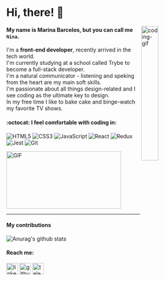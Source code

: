# Hi, there! :wave:
<img align="right" alt="coding-gif" src="https://media.giphy.com/media/Zd0ofrozf5T0Yg49Dr/giphy.gif" width="30%"/>

#### My name is Marina Barcelos, but you can call me `Nina`.
I'm a **front-end developer**, recently arrived in the tech world. <br>
I'm currently studying at a school called Trybe to become a full-stack developer. <br>
I'm a natural communicator - listening  and speking from the heart are my main soft skills. <br>
I'm passionate about all things design-related and I see coding as the ultimate key to design. <br>
In my free time I like to bake cake and binge-watch my favorite TV shows.

#### :octocat: I feel comfortable with coding in:
![HTML5](https://img.shields.io/badge/-HTML5-%23E44D27?style=flat-square&logo=html5&logoColor=ffffff)
![CSS3](https://img.shields.io/badge/-CSS3-%231572B6?style=flat-square&logo=css3)
![JavaScript](https://img.shields.io/badge/-JavaScript-%23F7DF1C?style=flat-square&logo=javascript&logoColor=000000&labelColor=%23F7DF1C&color=%23FFCE5A)
![React](https://img.shields.io/badge/-React-7159c1?style=flat-square&logo=react&logoColor=ffffff)
![Redux](https://img.shields.io/badge/-Redux-61DAFB?style=flat-square&logo=redux&logoColor=6a4daf)
![Jest](https://img.shields.io/badge/-Jest-%23F7DF1C?style=flat-square&logo=jest&logoColor=000000&labelColor=%23F7DF1C&color=%23FFCE5A)
![Git](https://img.shields.io/badge/-Git-%23F05032?style=flat-square&logo=git&logoColor=%23ffffff)


<img alt="GIF"
  src="https://github-readme-stats.vercel.app/api/top-langs/?username=marinabrcls&layout=compact&title_color=fff&icon_color=79ff97&text_color=9f9f9f&bg_color=151515"
  height="150px" width="300px" />
  
--- 
#### My contributions 
![Anurag's github
stats](https://github-readme-stats.vercel.app/api?username=renatanovais&show_icons=true&title_color=fff&icon_color=79ff97&text_color=9f9f9f&bg_color=151515)

#### Reach me:
[<img src='https://cdn.jsdelivr.net/npm/simple-icons@3.0.1/icons/linkedin.svg' alt='linkedin' height='30'>](https://www.linkedin.com/in/marina-barcelos/)  [<img src='https://cdn.jsdelivr.net/npm/simple-icons@3.0.1/icons/github.svg' alt='github' height='30'>](https://github.com/marinabrcls)  [<img src='https://cdn.jsdelivr.net/npm/simple-icons@3.0.1/icons/telegram.svg' alt='telegram' height='30'>](https://t.me/marinabarcelos)
